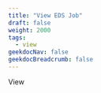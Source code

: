 ```yaml
---
title: "View EDS Job"
draft: false
weight: 2000
tags:
  - view
geekdocNav: false
geekdocBreadcrumb: false
---
```


View